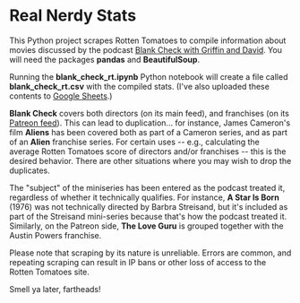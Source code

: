 # Real Nerdy Stats

This Python project scrapes Rotten Tomatoes to compile information about movies discussed by the podcast [Blank Check with Griffin and David](https://audioboom.com/channel/Blank-Check). You will need the packages **pandas** and **BeautifulSoup**.

Running the **blank_check_rt.ipynb** Python notebook will create a file called **blank_check_rt.csv** with the compiled stats. (I've also uploaded these contents to [Google Sheets](https://docs.google.com/spreadsheets/d/1Y2KnLLl1tnineLOUMjU4lOK7PS76i6O35zkGX-aewfQ/edit?usp=sharing).)

**Blank Check** covers both directors (on its main feed), and franchises (on its [Patreon feed](https://www.patreon.com/blankcheck/posts)). This can lead to duplication... for instance, James Cameron's film **Aliens** has been covered both as part of a Cameron series, and as part of an **Alien** franchise series. For certain uses -- e.g., calculating the average Rotten Tomatoes score of directors and/or franchises -- this is the desired behavior. There are other situations where you may wish to drop the duplicates. 

The "subject" of the miniseries has been entered as the podcast treated it, regardless of whether it technically qualifies. For instance, **A Star Is Born** (1976) was not technically directed by Barbra Streisand, but it's included as part of the Streisand mini-series because that's how the podcast treated it. Similarly, on the Patreon side, **The Love Guru** is grouped together with the Austin Powers franchise.

Please note that scraping by its nature is unreliable. Errors are common, and repeating scraping can result in IP bans or other loss of access to the Rotten Tomatoes site.

Smell ya later, fartheads!
